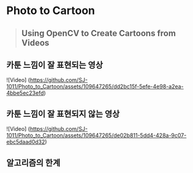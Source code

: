 # Photo to Cartoon
> ## Using OpenCV to Create Cartoons from Videos


## 카툰 느낌이 잘 표현되는 영상




![Video] (https://github.com/SJ-1011/Photo_to_Cartoon/assets/109647265/dd2bc15f-5efe-4e98-a2ea-4bbe5ec23efd)




## 카툰 느낌이 잘 표현되지 않는 영상




![Video] (https://github.com/SJ-1011/Photo_to_Cartoon/assets/109647265/de02b811-5dd4-428a-9c07-ebc5daad0d32)





## 알고리즘의 한계
